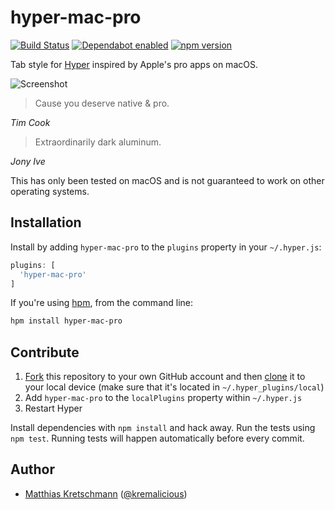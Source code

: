 # hyper-mac-pro

[![Build Status](https://travis-ci.com/kremalicious/hyper-mac-pro.svg?branch=master)](https://travis-ci.com/kremalicious/hyper-mac-pro)
[![Dependabot enabled](https://badgen.net/dependabot/thepracticaldev/dev.to?icon=dependabot)](https://dependabot.com/)
[![npm version](https://img.shields.io/npm/v/hyper-mac-pro.svg)](https://www.npmjs.com/package/hyper-mac-pro)

Tab style for [Hyper](https://hyper.is/) inspired by Apple's pro apps on macOS.

![Screenshot](hyper-mac-pro.png)

> Cause you deserve native & pro.

*Tim Cook*

> Extraordinarily dark aluminum.

*Jony Ive*

This has only been tested on macOS and is not guaranteed to work on other operating systems.

## Installation

Install by adding `hyper-mac-pro` to the `plugins` property in your `~/.hyper.js`:

```js
plugins: [
  'hyper-mac-pro'
]
```

If you're using [hpm](https://github.com/zeit/hpm), from the command line:

```bash
hpm install hyper-mac-pro
```

## Contribute

1. [Fork](https://help.github.com/articles/fork-a-repo/) this repository to your own GitHub account and then [clone](https://help.github.com/articles/cloning-a-repository/) it to your local device (make sure that it's located in `~/.hyper_plugins/local`)
2. Add `hyper-mac-pro` to the `localPlugins` property within `~/.hyper.js`
3. Restart Hyper

Install dependencies with `npm install` and hack away. Run the tests using `npm test`. Running tests will happen automatically before every commit.

## Author

- [Matthias Kretschmann](https://matthiaskretschmann.com) ([@kremalicious](https://github.com/kremalicious))
